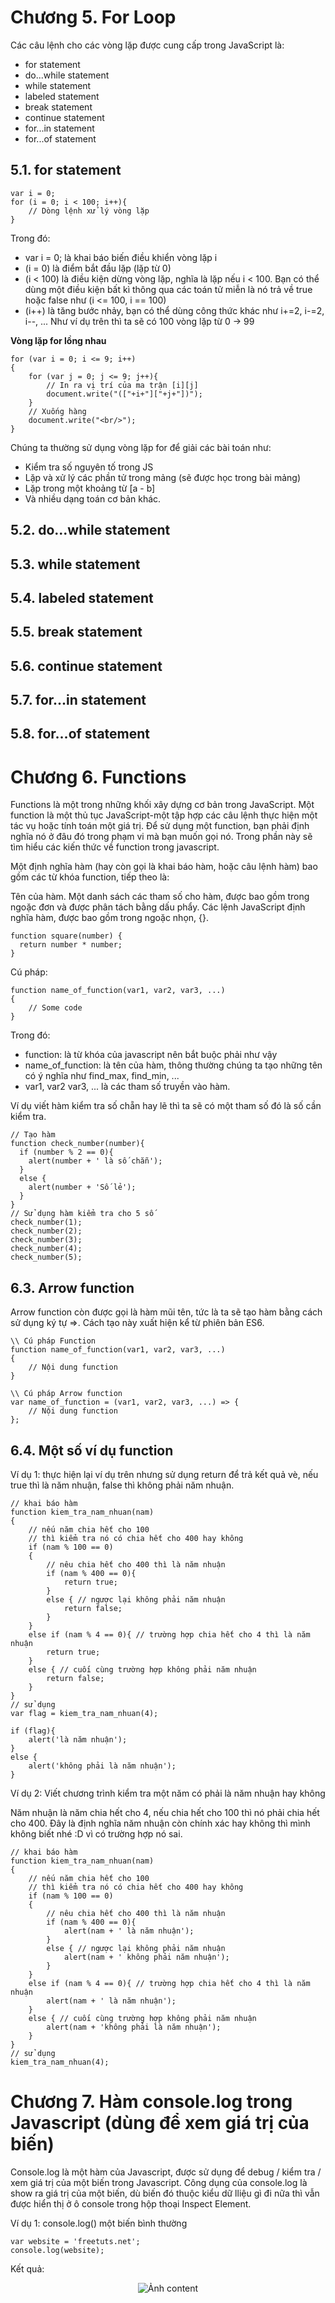 # Chương 5. For Loop
Các câu lệnh cho các vòng lặp được cung cấp trong JavaScript là:
* for statement
* do...while statement
* while statement
* labeled statement
* break statement
* continue statement
* for...in statement
* for...of statement

## 5.1. for statement
```
var i = 0;
for (i = 0; i < 100; i++){
    // Dòng lệnh xử lý vòng lặp
}
```
Trong đó:

* var i = 0; là khai báo biến điều khiển vòng lặp i
* (i = 0) là điểm bắt đầu lặp (lặp từ 0)
* (i < 100) là điều kiện dừng vòng lặp, nghĩa là lặp nếu i < 100. Bạn có thể dùng một điều kiện bất kì thông qua các toán tử miễn là nó trả về true hoặc false như (i <= 100, i == 100)
* (i++) là tăng bước nhảy, bạn có thể dùng công thức khác như i+=2, i-=2, i--, ...
Như ví dụ trên thì ta sẽ có 100 vòng lặp từ 0 -> 99

**Vòng lặp for lồng nhau**
```
for (var i = 0; i <= 9; i++)
{
    for (var j = 0; j <= 9; j++){
        // In ra vị trí của ma trận [i][j]
        document.write("(["+i+"]["+j+"])");
    }
    // Xuống hàng
    document.write("<br/>");
}
```
Chúng ta thường sử dụng vòng lặp for để giải các bài toán như:

* Kiểm tra số nguyên tố trong JS
* Lặp và xử lý các phần tử trong mảng (sẽ được học trong bài mảng)
* Lặp trong một khoảng từ [a - b]
* Và nhiều dạng toán cơ bản khác.
## 5.2. do...while statement
## 5.3. while statement
## 5.4. labeled statement
## 5.5. break statement
## 5.6. continue statement
## 5.7. for...in statement
## 5.8. for...of statement
# Chương 6. Functions
Functions là một trong những khối xây dựng cơ bản trong JavaScript. Một function là một thủ tục JavaScript-một tập hợp các câu lệnh thực hiện một tác vụ hoặc tính toán một giá trị. Để sử dụng một function, bạn phải định nghĩa nó ở đâu đó trong phạm vi mà bạn muốn gọi nó. Trong phần này sẽ tìm hiểu các kiến thức về function trong javascript.

Một định nghĩa hàm (hay còn gọi là khai báo hàm, hoặc câu lệnh hàm) bao gồm các từ khóa function, tiếp theo là:

Tên của hàm.
Một danh sách các tham số cho hàm, được bao gồm trong ngoặc đơn và được phân tách bằng dấu phẩy.
Các lệnh JavaScript định nghĩa hàm, được bao gồm trong ngoặc nhọn, {}.

```
function square(number) {
  return number * number;
}
```
Cú pháp:
```
function name_of_function(var1, var2, var3, ...)
{
    // Some code
}
```
Trong đó:

* function: là từ khóa của javascript nên bắt buộc phải như vậy
* name_of_function: là tên của hàm, thông thường chúng ta tạo những tên có ý nghĩa như find_max, find_min, ...
* var1, var2 var3, ... là các tham số truyền vào hàm.

 Ví dụ viết hàm kiểm tra số chẵn hay lẽ thì ta sẽ có một tham số đó là số cần kiểm tra.
```
// Tạo hàm
function check_number(number){
  if (number % 2 == 0){
    alert(number + ' là số chẵn');
  }
  else {
    alert(number + 'Số lẻ');
  }
}
// Sử dụng hàm kiểm tra cho 5 số
check_number(1);
check_number(2);
check_number(3);
check_number(4);
check_number(5);
```
## 6.3.  Arrow function
Arrow function còn được gọi là hàm mũi tên, tức là ta sẽ tạo hàm bằng cách sử dụng ký tự =>. Cách tạo này xuất hiện kể từ phiên bản ES6.
```
\\ Cú pháp Function
function name_of_function(var1, var2, var3, ...)
{
    // Nội dung function
}

\\ Cú pháp Arrow function
var name_of_function = (var1, var2, var3, ...) => {
    // Nội dung function
};
```

## 6.4. Một số ví dụ function
Ví dụ 1: thực hiện lại ví dụ trên nhưng sử dụng return để trả kết quả vè, nếu true thì là năm nhuận, false thì không phải năm nhuận.
```
// khai báo hàm
function kiem_tra_nam_nhuan(nam)
{
    // nếu năm chia hết cho 100
    // thì kiểm tra nó có chia hết cho 400 hay không
    if (nam % 100 == 0)
    {
        // nêu chia hết cho 400 thì là năm nhuận
        if (nam % 400 == 0){
            return true;
        }
        else { // ngược lại không phải năm nhuận
            return false;
        }
    }
    else if (nam % 4 == 0){ // trường hợp chia hết cho 4 thì là năm nhuận
        return true;
    }
    else { // cuối cùng trường hợp không phải năm nhuận
        return false;
    }
}
// sử dụng
var flag = kiem_tra_nam_nhuan(4);

if (flag){
    alert('là năm nhuận');
}
else {
    alert('không phải là năm nhuận');
}
```
Ví dụ 2: Viết chương trình kiểm tra một năm có phải là năm nhuận hay không

Năm nhuận là năm chia hết cho 4, nếu chia hết cho 100 thì nó phải chia hết cho 400. Đây là định nghĩa năm nhuận còn chính xác hay không thì mình không biết nhé :D vì có trường hợp nó sai.
```
// khai báo hàm
function kiem_tra_nam_nhuan(nam)
{
    // nếu năm chia hết cho 100
    // thì kiểm tra nó có chia hết cho 400 hay không
    if (nam % 100 == 0)
    {
        // nêu chia hết cho 400 thì là năm nhuận
        if (nam % 400 == 0){
            alert(nam + ' là năm nhuận');
        }
        else { // ngược lại không phải năm nhuận
            alert(nam + ' không phải năm nhuận');
        }
    }
    else if (nam % 4 == 0){ // trường hợp chia hết cho 4 thì là năm nhuận
        alert(nam + ' là năm nhuận');
    }
    else { // cuối cùng trường hợp không phải năm nhuận
        alert(nam + 'không phải là năm nhuận');
    }
}
// sử dụng
kiem_tra_nam_nhuan(4);
```
# Chương 7. Hàm console.log trong Javascript (dùng để xem giá trị của biến)

Console.log là một hàm của Javascript, được sử dụng để debug / kiểm tra / xem giá trị của một biến trong Javascript. Công dụng của console.log là show ra giá trị của một biến, dù biến đó thuộc kiểu dữ lliệu gì đi nữa thì vẫn được hiển thị ở ô console trong hộp thoại Inspect Element.

Ví dụ 1: console.log() một biến bình thường
```
var website = 'freetuts.net';
console.log(website);
```
Kết quả:
<p align="center">
    <img alt="Ảnh content" src="../Week 3/images/firebug-debug-variable.png" />
</p>
